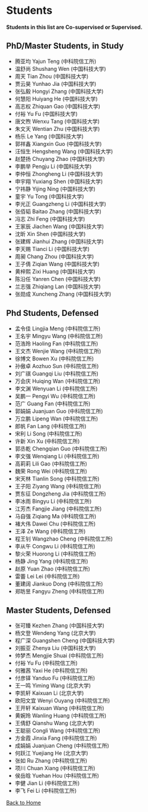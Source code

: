 # Students
**Students in this list are Co-supervised or Supervised.**

## PhD/Master Students, in Study
- 腾亚均 Yajun Teng (中科院信工所)
- 温舒尚 Shushang Wen (中国科技大学)
- 周天 Tian Zhou (中国科技大学)
- 贾云昊 Yunhao Jia (中国科技大学)
- 张弘毅 Hongyi Zhang (中国科技大学)
- 何慧阳 Huiyang He (中国科技大学)
- 高志权 Zhiquan Gao (中国科技大学)
- 付裕 Yu Fu (中国科技大学)
- 唐文煦 Wenxu Tang (中国科技大学)
- 朱文天 Wentian Zhu (中国科技大学)
- 杨乐 Le Yang (中国科技大学)
- 郭祥鑫 Xiangxin Guo (中国科技大学)
- 汪恒生 Hengsheng Wang (中国科技大学)
- 赵楚扬 Chuyang Zhao (中国科技大学)
- 李鹏举 Pengju Li (中国科技大学)
- 李仲恒 Zhongheng Li (中国科技大学)
- 申宇翔 Yuxiang Shen (中国科技大学)
- 宁祎静 Yijing Ning (中国科技大学)
- 童宇 Yu Tong (中国科技大学)
- 李光正 Guangzheng Li (中国科技大学)
- 张佰韬 Baitao Zhang (中国科技大学)
- 冯志 Zhi Feng (中国科技大学)
- 王家辰 Jiachen Wang (中国科技大学)
- 沈昕 Xin Shen (中国科技大学)
- 张建辉 Jianhui Zhang (中国科技大学)
- 李天赐 Tianci Li (中国科技大学)
- 周昶 Chang Zhou (中国科技大学)
- 王子倩 Ziqian Wang (中国科技大学)
- 黄梓熙 Zixi Huang (中国科技大学)
- 陈沿任 Yanren Chen (中国科技大学)
- 兰志强 Zhiqiang Lan (中国科技大学)
- 张勋成 Xuncheng Zhang (中国科技大学)

## Phd Students, Defensed
- 孟令佳 Lingjia Meng (中科院信工所)
- 王名宇 Mingyu Wang (中科院信工所)
- 范浩玲 Haoling Fan (中科院信工所)
- 王文杰 Wenjie Wang (中科院信工所)
- 徐博文 Bowen Xu (中科院信工所)
- 孙傲卓 Aozhuo Sun (中科院信工所)
- 刘广祺 Guangqi Liu (中科院信工所)
- 万会庆 Huiqing Wan (中科院信工所)
- 李文渊 Wenyuan Li (中科院信工所)
- 吴鹏一 Pengyi Wu (中科院信工所)
- 范广 Guang Fan (中科院信工所)
- 郭娟娟 Juanjuan Guo (中科院信工所)
- 万立鹏 Lipeng Wan (中科院信工所)
- 郎帆 Fan Lang (中科院信工所)
- 宋利 Li Song (中科院信工所)
- 许新 Xin Xu (中科院信工所)
- 郭丞乾 Chengqian Guo (中科院信工所)
- 李文强 Wenqiang Li (中科院信工所)
- 高莉莉 Lili Gao (中科院信工所)
- 魏荣 Rong Wei (中科院信工所)
- 宋天林 Tianlin Song (中科院信工所)
- 王子阳 Ziyang Wang (中科院信工所)
- 贾东征 Dongzheng Jia (中科院信工所)
- 李冰雨 Bingyu Li (中科院信工所)
- 江芳杰 Fangjie Jiang (中科院信工所)
- 马自强 Ziqiang Ma (中科院信工所)
- 褚大伟 Dawei Chu (中科院信工所)
- 王泽 Ze Wang (中科院信工所)
- 程王钊 Wangzhao Cheng (中科院信工所)
- 李从午 Congwu Li (中科院信工所)
- 黎火荣 Huorong Li (中科院信工所)
- 杨静 Jing Yang (中科院信工所)
- 赵原 Yuan Zhao (中科院信工所)
- 雷蕾 Lei Lei (中科院信工所)
- 董建阔 Jiankuo Dong (中科院信工所)
- 郑昉昱 Fangyu Zheng (中科院信工所)

## Master Students, Defensed
- 张可臻 Kezhen Zhang (中国科技大学)
- 杨文登 Wendeng Yang (北京大学)
- 程广深 Guangshen Cheng (中国科技大学)
- 刘振亚 Zhenya Liu (中国科技大学)
- 帅梦杰 Mengjie Shuai (中科院信工所)
- 付裕 Yu Fu (中科院信工所)
- 何雅茜 Yaxi He (中科院信工所)
- 付彦铎 Yanduo Fu (中科院信工所)
- 王一鸣 Yiming Wang (北京大学)
- 李凯轩 Kaixuan Li (北京大学)
- 欧阳文宜 Wenyi Ouyang (中科院信工所)
- 王开轩 Kaixuan Wang (中科院信工所)
- 黄婉玲 Wanling Huang (中科院信工所)
- 王倩舒 Qianshu Wang (北京大学)
- 王聪丽 Congli Wang (中科院信工所)
- 方金霞 Jinxia Fang (中科院信工所)
- 成娟娟 Juanjuan Cheng (中科院信工所)
- 何跃江 Yuejiang He (北京大学)
- 张如 Ru Zhang (中科院信工所)
- 项川 Chuan Xiang (中科院信工所)
- 侯岳晗 Yuehan Hou (中科院信工所)
- 李健 Jian Li (中科院信工所)
- 李飞 Fei Li (中科院信工所)

[Back to Home](./index.html)
